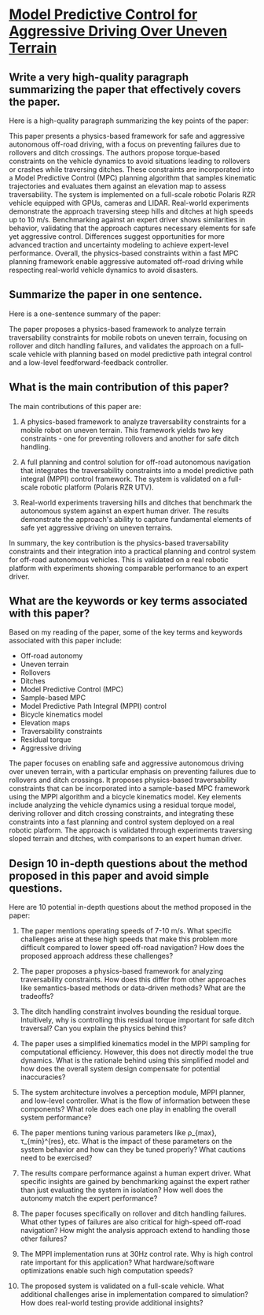 # [Model Predictive Control for Aggressive Driving Over Uneven Terrain](https://arxiv.org/abs/2311.12284)

## Write a very high-quality paragraph summarizing the paper that effectively covers the paper.

 Here is a high-quality paragraph summarizing the key points of the paper:

This paper presents a physics-based framework for safe and aggressive autonomous off-road driving, with a focus on preventing failures due to rollovers and ditch crossings. The authors propose torque-based constraints on the vehicle dynamics to avoid situations leading to rollovers or crashes while traversing ditches. These constraints are incorporated into a Model Predictive Control (MPC) planning algorithm that samples kinematic trajectories and evaluates them against an elevation map to assess traversability. The system is implemented on a full-scale robotic Polaris RZR vehicle equipped with GPUs, cameras and LIDAR. Real-world experiments demonstrate the approach traversing steep hills and ditches at high speeds up to 10 m/s. Benchmarking against an expert driver shows similarities in behavior, validating that the approach captures necessary elements for safe yet aggressive control. Differences suggest opportunities for more advanced traction and uncertainty modeling to achieve expert-level performance. Overall, the physics-based constraints within a fast MPC planning framework enable aggressive automated off-road driving while respecting real-world vehicle dynamics to avoid disasters.


## Summarize the paper in one sentence.

 Here is a one-sentence summary of the paper:

The paper proposes a physics-based framework to analyze terrain traversability constraints for mobile robots on uneven terrain, focusing on rollover and ditch handling failures, and validates the approach on a full-scale vehicle with planning based on model predictive path integral control and a low-level feedforward-feedback controller.


## What is the main contribution of this paper?

 The main contributions of this paper are:

1) A physics-based framework to analyze traversability constraints for a mobile robot on uneven terrain. This framework yields two key constraints - one for preventing rollovers and another for safe ditch handling.

2) A full planning and control solution for off-road autonomous navigation that integrates the traversability constraints into a model predictive path integral (MPPI) control framework. The system is validated on a full-scale robotic platform (Polaris RZR UTV).

3) Real-world experiments traversing hills and ditches that benchmark the autonomous system against an expert human driver. The results demonstrate the approach's ability to capture fundamental elements of safe yet aggressive driving on uneven terrains.

In summary, the key contribution is the physics-based traversability constraints and their integration into a practical planning and control system for off-road autonomous vehicles. This is validated on a real robotic platform with experiments showing comparable performance to an expert driver.


## What are the keywords or key terms associated with this paper?

 Based on my reading of the paper, some of the key terms and keywords associated with this paper include:

- Off-road autonomy
- Uneven terrain 
- Rollovers
- Ditches
- Model Predictive Control (MPC)
- Sample-based MPC
- Model Predictive Path Integral (MPPI) control
- Bicycle kinematics model
- Elevation maps
- Traversability constraints
- Residual torque
- Aggressive driving

The paper focuses on enabling safe and aggressive autonomous driving over uneven terrain, with a particular emphasis on preventing failures due to rollovers and ditch crossings. It proposes physics-based traversability constraints that can be incorporated into a sample-based MPC framework using the MPPI algorithm and a bicycle kinematics model. Key elements include analyzing the vehicle dynamics using a residual torque model, deriving rollover and ditch crossing constraints, and integrating these constraints into a fast planning and control system deployed on a real robotic platform. The approach is validated through experiments traversing sloped terrain and ditches, with comparisons to an expert human driver.


## Design 10 in-depth questions about the method proposed in this paper and avoid simple questions.

 Here are 10 potential in-depth questions about the method proposed in the paper:

1. The paper mentions operating speeds of 7-10 m/s. What specific challenges arise at these high speeds that make this problem more difficult compared to lower speed off-road navigation? How does the proposed approach address these challenges?

2. The paper proposes a physics-based framework for analyzing traversability constraints. How does this differ from other approaches like semantics-based methods or data-driven methods? What are the tradeoffs?

3. The ditch handling constraint involves bounding the residual torque. Intuitively, why is controlling this residual torque important for safe ditch traversal? Can you explain the physics behind this?  

4. The paper uses a simplified kinematics model in the MPPI sampling for computational efficiency. However, this does not directly model the true dynamics. What is the rationale behind using this simplified model and how does the overall system design compensate for potential inaccuracies?

5. The system architecture involves a perception module, MPPI planner, and low-level controller. What is the flow of information between these components? What role does each one play in enabling the overall system performance?  

6. The paper mentions tuning various parameters like ρ_{max}, τ_{min}^{res}, etc. What is the impact of these parameters on the system behavior and how can they be tuned properly? What cautions need to be exercised?

7. The results compare performance against a human expert driver. What specific insights are gained by benchmarking against the expert rather than just evaluating the system in isolation? How well does the autonomy match the expert performance?

8. The paper focuses specifically on rollover and ditch handling failures. What other types of failures are also critical for high-speed off-road navigation? How might the analysis approach extend to handling those other failures?

9. The MPPI implementation runs at 30Hz control rate. Why is high control rate important for this application? What hardware/software optimizations enable such high computation speeds?

10. The proposed system is validated on a full-scale vehicle. What additional challenges arise in implementation compared to simulation? How does real-world testing provide additional insights?
